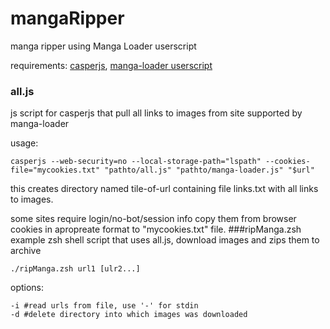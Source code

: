 # mangaRipper
manga ripper using Manga Loader userscript

requirements: [casperjs](  http://casperjs.org ), [manga-loader userscript]( https://greasyfork.org/scripts/692-manga-loader/ )

### all.js
js script for casperjs that pull all links to images from site supported by manga-loader

usage:
```shell
casperjs --web-security=no --local-storage-path="lspath" --cookies-file="mycookies.txt" "pathto/all.js" "pathto/manga-loader.js" "$url"
```
this creates directory named tile-of-url containing file links.txt with all links to images.

some sites require login/no-bot/session info copy them from browser cookies in apropreate format to "mycookies.txt" file.
###ripManga.zsh
example zsh shell script that uses all.js, download images and zips them to archive
```shell
./ripManga.zsh url1 [ulr2...]  
```
options:
```shell
-i #read urls from file, use '-' for stdin
-d #delete directory into which images was downloaded
```
